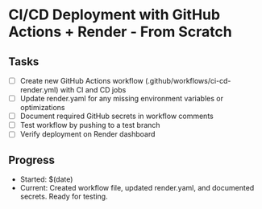 # CI/CD Deployment with GitHub Actions + Render - From Scratch

## Tasks
- [ ] Create new GitHub Actions workflow (.github/workflows/ci-cd-render.yml) with CI and CD jobs
- [ ] Update render.yaml for any missing environment variables or optimizations
- [ ] Document required GitHub secrets in workflow comments
- [ ] Test workflow by pushing to a test branch
- [ ] Verify deployment on Render dashboard

## Progress
- Started: $(date)
- Current: Created workflow file, updated render.yaml, and documented secrets. Ready for testing.
